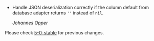 *   Handle JSON deserialization correctly if the column default from database
    adapter returns `''` instead of `nil`.

    *Johannes Opper*

Please check [5-0-stable](https://github.com/rails/rails/blob/5-0-stable/activerecord/CHANGELOG.md) for previous changes.
